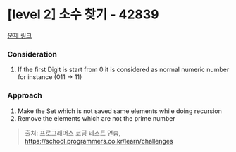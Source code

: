 # [level 2] 소수 찾기 - 42839 

[문제 링크](https://school.programmers.co.kr/learn/courses/30/lessons/42839) 


### Consideration
1. If the first Digit is start from 0 it is considered as normal numeric number for instance (011 -> 11)


### Approach
1. Make the Set which is not saved same elements while doing recursion
2. Remove the elements which are not the prime number

> 출처: 프로그래머스 코딩 테스트 연습, https://school.programmers.co.kr/learn/challenges
